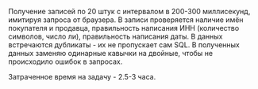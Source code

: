 Получение записей по 20 штук с интервалом в 200-300 миллисекунд, имитируя запроса от браузера.
В записи проверяется наличие имён покупателя и продавца, правильность написания ИНН (количество символов, число ли), правильность написания даты.
В данных встречаются дубликаты - их не пропускает сам SQL.
В полученных данных заменяю одинарные кавычки на двойные, чтобы не происходило ошибок в запросах.

Затраченное время на задачу - 2.5-3 часа.
